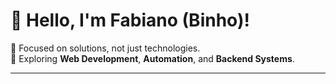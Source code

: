 # 👋 Hello, I'm Fabiano (Binho)!

🌟 Focused on solutions, not just technologies.  
🚀 Exploring **Web Development**, **Automation**, and **Backend Systems**.

---
